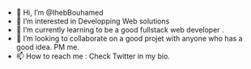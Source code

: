 - 👋 Hi, I’m @IhebBouhamed
- 👀 I’m interested in Developping Web solutions 
- 🌱 I’m currently learning to be a good fullstack web developer .
- 💞️ I’m looking to collaborate on a good projet with anyone who has a good idea. PM me.
- 📫 How to reach me : Check Twitter in my bio.

